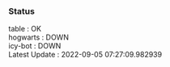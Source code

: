 ### Status


table : OK  
hogwarts : DOWN  
icy-bot : DOWN  
Latest Update : 2022-09-05 07:27:09.982939
